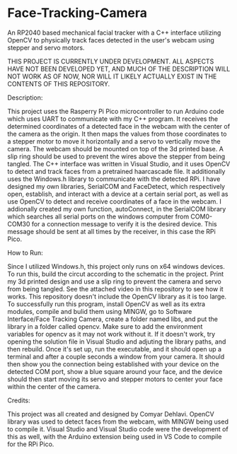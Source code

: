 # Face-Tracking-Camera
An RP2040 based mechanical facial tracker with a C++ interface utilizing OpenCV to physically track faces detected in the user's webcam using stepper and servo motors.


THIS PROJECT IS CURRENTLY UNDER DEVELOPMENT. ALL ASPECTS HAVE NOT BEEN DEVELOPED YET, AND MUCH OF THE DESCRIPTION WILL NOT WORK AS OF NOW, NOR WILL IT LIKELY ACTUALLY EXIST IN THE CONTENTS OF THIS REPOSITORY.

Description: 

This project uses the Rasperry Pi Pico microcontroller to run Arduino code which uses UART to communicate with my C++ program. It receives the determined coordinates of a detected face in the webcam with the center of the camera as the origin. It then maps the values from those coordinates to a stepper motor to move it horizontally and a servo to vertically move the camera. The webcam should be mounted on top of the 3d printed base. A slip ring should be used to prevent the wires above the stepper from being tangled. The C++ interface was written in Visual Studio, and it uses OpenCV to detect and track faces from a pretrained haarcascade file. It additionally uses the Windows.h library to communicate with the detected RPi. I have designed my own libraries, SerialCOM and FaceDetect, which respectively open, establish, and interact with a device at a certain serial port, as well as use OpenCV to detect and receive coordinates of a face in the webcam. I addionally created my own function, autoConnect, in the   SerialCOM library which searches all serial ports on the windows computer from COM0-COM30 for a connection message to verify it is the desired device. This message should be sent at all times by the receiver, in this case the RPi Pico.                       

How to Run: 

Since I utilized Windows.h, this project only runs on x64 windows devices. To run this, build the circut according to the schematic in the project. Print my 3d printed design and use a slip ring to prevent the camera and servo from being tangled. See the attached video in this repository to see how it works. This repository doesn't include the OpenCV library as it is too large. To successfully run this program, install OpenCV as well as its extra modules, compile and bulid them using MINGW, go to Software Interface/Face Tracking Camera, create a folder named libs, and put the library in a folder called opencv. Make sure to add the environment variables for opencv as it may not work without it. If it doesn't work, try opening the solution file in Visual Studio and adjuting the library paths, and then rebuild. Once it's set up, run the executable, and it should open up a terminal and after a couple seconds a window from your camera. It should then show you the connection being established with your device on the detected COM port, show a blue square around your face, and the device should then start moving  its servo and stepper motors to center your face within the center of the camera.

Credits: 

This project was all created and designed by Comyar Dehlavi.
OpenCV library was used to detect faces from the webcam, with MINGW being used to compile it.
Visual Studio and Visual Studio code were the development of this as well, with the Arduino extension being used in VS Code to compile for the RPi Pico.


